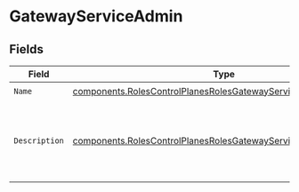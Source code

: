 # GatewayServiceAdmin


## Fields

| Field                                                                                                                                                | Type                                                                                                                                                 | Required                                                                                                                                             | Description                                                                                                                                          | Example                                                                                                                                              |
| ---------------------------------------------------------------------------------------------------------------------------------------------------- | ---------------------------------------------------------------------------------------------------------------------------------------------------- | ---------------------------------------------------------------------------------------------------------------------------------------------------- | ---------------------------------------------------------------------------------------------------------------------------------------------------- | ---------------------------------------------------------------------------------------------------------------------------------------------------- |
| `Name`                                                                                                                                               | [components.RolesControlPlanesRolesGatewayServiceAdminName](../../models/components/rolescontrolplanesrolesgatewayserviceadminname.md)               | :heavy_check_mark:                                                                                                                                   | N/A                                                                                                                                                  |                                                                                                                                                      |
| `Description`                                                                                                                                        | [components.RolesControlPlanesRolesGatewayServiceAdminDescription](../../models/components/rolescontrolplanesrolesgatewayserviceadmindescription.md) | :heavy_check_mark:                                                                                                                                   | N/A                                                                                                                                                  | This role grants full write access to administer gateway services.                                                                                   |